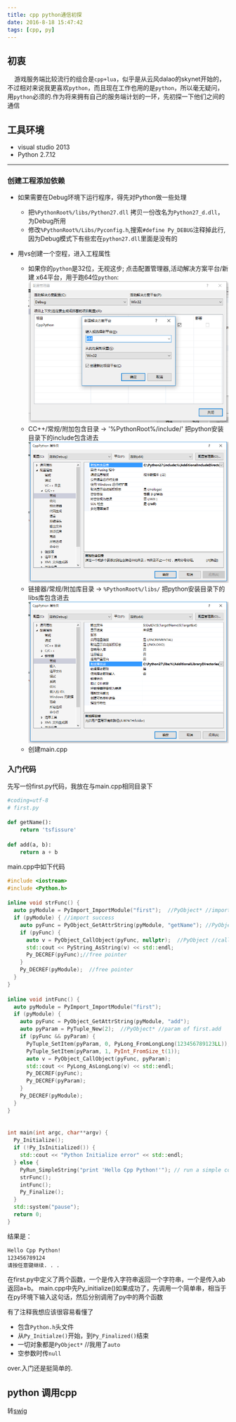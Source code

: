 ```yaml
---
title: cpp python通信初探
date: 2016-8-18 15:47:42
tags: [cpp, py]
---
```


## 初衷

&nbsp;&nbsp;&nbsp;&nbsp;游戏服务端比较流行的组合是`cpp+lua`，似乎是从云风dalao的skynet开始的，不过相对来说我更喜欢`python`，而且现在工作也用的是`python`，所以毫无疑问，用`python`必须的.作为将来拥有自己的服务端计划的一环，先初探一下他们之间的通信

## 工具环境
- visual studio 2013
- Python 2.7.12

<!-- more-->
___

### 创建工程添加依赖

- 如果需要在Debug环境下运行程序，得先对Python做一些处理
  - 把`%PythonRoot%/libs/Python27.dll` 拷贝一份改名为`Python27_d.dll`，为Debug所用
  - 修改`%PythonRoot%/Libs/Pyconfig.h`,搜索`#define Py_DEBUG`注释掉此行,因为Debug模式下有些宏在`python27.dll`里面是没有的

- 用vs创建一个空程，进入工程属性
  - 如果你的`python`是32位，无视这步; 点击配置管理器,活动解决方案平台/新建 x64平台，用于跑64位`python`:
  ![build x64 platform](/img/cpx64pf.png)
  - CC++/常规/附加包含目录 -> '%PythonRoot%/include/' 把python安装目录下的include包含进去
  ![add py include](/img/cppyinc.png)
  - 链接器/常规/附加库目录 -> `%PythonRoot%/libs/` 把python安装目录下的libs库包含进去
  ![link pylibs](/img/cplink.png)
  - 创建main.cpp

### 入门代码
先写一份first.py代码，我放在与main.cpp相同目录下
```python
#coding=utf-8
# first.py

def getName():
    return 'tsfissure'

def add(a, b):
    return a + b
```
main.cpp中如下代码
```cpp
#include <iostream>
#include <Python.h>

inline void strFunc() {
  auto pyModule = PyImport_ImportModule("first");  //PyObject* //import first
  if (pyModule) { //import success
    auto pyFunc = PyObject_GetAttrString(pyModule, "getName"); //PyObject* // first.getName()
    if (pyFunc) {
      auto v = PyObject_CallObject(pyFunc, nullptr);  //PyObject //call function
      std::cout << PyString_AsString(v) << std::endl;
      Py_DECREF(pyFunc);//free pointer
    }
    Py_DECREF(pyModule);  //free pointer
  }
}

inline void intFunc() {
  auto pyModule = PyImport_ImportModule("first");
  if (pyModule) {
    auto pyFunc = PyObject_GetAttrString(pyModule, "add");
    auto pyParam = PyTuple_New(2);  //PyObject* //param of first.add
    if (pyFunc && pyParam) {
      PyTuple_SetItem(pyParam, 0, PyLong_FromLongLong(123456789123LL)); //set tuple value, pylong from long long
      PyTuple_SetItem(pyParam, 1, PyInt_FromSize_t(1)); 
      auto v = PyObject_CallObject(pyFunc, pyParam);
      std::cout << PyLong_AsLongLong(v) << std::endl;
      Py_DECREF(pyFunc);
      Py_DECREF(pyParam);
    }
    Py_DECREF(pyModule);
  }
}


int main(int argc, char**argv) {
  Py_Initialize();
  if (!Py_IsInitialized()) {
    std::cout << "Python Initialize error" << std::endl;
  } else {
    PyRun_SimpleString("print 'Hello Cpp Python!'"); // run a simple commond
    strFunc();
    intFunc();
    Py_Finalize();
  }
  std::system("pause");
  return 0;
}

```
结果是：
```html
Hello Cpp Python!
123456789124
请按任意键继续. . .
```
在first.py中定义了两个函数，一个是传入字符串返回一个字符串，一个是传入ab返回a+b。
main.cpp中先Py_initialize()如果成功了，先调用一个简单串，相当于在py环境下输入这句话，然后分别调用了py中的两个函数

有了注释我想应该很容易看懂了
- 包含`Python.h`头文件
- 从`Py_Initialze()`开始，到`Py_Finalized()`结束
- 一切对象都是`PyObject*`   //我用了`auto`
- 空参数时传`null`

over.入门还是挺简单的.


## python 调用cpp

转[swig](/2016/12/15/cppswig/)
